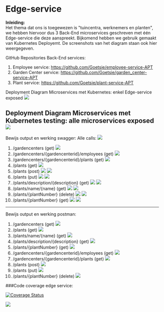 # Edge-service

**Inleiding:**</br> 
Het thema dat ons is toegewezen is "tuincentra, werknemers en planten", we hebben hiervoor dus 3 Back-End microservices geschreven met één Edge-service die deze aanspreekt. Bijkomend hebben we gebruik gemaakt van Kubernetes Deployemt. De screenshots van het diagram staan ook hier weergegeven.

GitHub Repositories Back-End services:
1. Employee service:
https://github.com/Goetsie/employee-service-APT
2. Garden Center service:
https://github.com/Goetsie/garden_center-service-APT
3. Plant service:
https://github.com/Goetsie/plant-service-APT

Deployment Diagram Microservices met Kubernetes: enkel Edge-service exposed
![](screenshots/DeploymentDiagramEdge.JPG)

Deployment Diagram Microservices met Kubernetes testing: alle microservices exposed
![](screenshots/DeploymentDiagramEdgeTesting.JPG)
-----------------------------------------------------------------------------------

Bewijs output en werking swagger:
Alle calls:
![](screenshots/swagger/main.JPG)
1. /gardencenters (get)
![](screenshots/swagger/getGardencenters.JPG)
2. /gardencenters/{gardencenterid}/employees (get)
![](screenshots/swagger/getEmployeesByGardencenterId.JPG)
3. /gardencenters/{gardencenterid}/plants (get)
![](screenshots/swagger/getPlantsByGardencenterId.JPG)
4. /plants (get)
![](screenshots/swagger/getPlants.JPG)
5. /plants (post)
![](screenshots/swagger/postPlantParameters.JPG)
![](screenshots/swagger/postPlant.JPG)
6. /plants (put)
![](screenshots/swagger/putPlantParameters.JPG)
![](screenshots/swagger/putPlant.JPG)
7. /plants/description/{description} (get)
![](screenshots/swagger/getPlantByDescriptionParameters.JPG)
![](screenshots/swagger/getPlantByDescription.JPG)
8. /plants/name/{name} (get)
![](screenshots/swagger/getPlantByNameParameters.JPG)
![](screenshots/swagger/getPlantByName.JPG)
9. /plants/{plantNumber} (delete)
![](screenshots/swagger/deletePlantParameters.JPG)
![](screenshots/swagger/deletePlant.JPG)
10. /plants/{plantNumber} (get)
![](screenshots/swagger/getPlantPlantIdParameters.JPG)
![](screenshots/swagger/getPlantByPlantId.JPG)
-----------------------------------------------------------------------------------

Bewijs output en werking postman:
1. /gardencenters (get)
![](screenshots/postman/getAllGardenCenters.JPG)
2. /plants (get)
![](screenshots/postman/getAllPlants.JPG)
3. /plants/name/{name} (get)
![](screenshots/postman/getPlantByName.JPG)
4. /plants/description/{description} (get)
![](screenshots/postman/getPlantByDescriptionContaining.JPG)
5. /plants/{plantNumber} (get)
![](screenshots/postman/getPlantByPlantNumber.JPG)
6. /gardencenters/{gardencenterid}/employees (get)
![](screenshots/postman/getEmployeesOfGardenCenterByGardenCenterId.JPG)
7. /gardencenters/{gardencenterid}/plants (get)
![](screenshots/postman/getPlantsOfGardenCenterByGardenCenterId.JPG)
8. /plants (post)
![](screenshots/postman/addPlant.JPG)
9. /plants (put)
![](screenshots/postman/updatePlant.JPG)
10. /plants/{plantNumber} (delete)
![](screenshots/postman/deletePlant.JPG)

###Code coverage edge service:

[![Coverage Status](https://coveralls.io/repos/github/badges/shields/badge.svg?branch=master)](https://coveralls.io/github/badges/shields?branch=main)

![](screenshots/GardenCenterDataControllerUnitTests.png)

